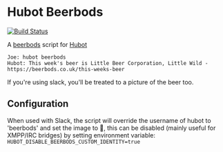 # Hubot Beerbods
[![Build Status](https://travis-ci.org/andersonshatch/hubot-beerbods.svg?branch=master)](https://travis-ci.org/andersonshatch/hubot-beerbods)

A [beerbods](https://beerbods.co.uk) script for [Hubot](https://hubot.github.com)

```
Joe: hubot beerbods
Hubot: This week's beer is Little Beer Corporation, Little Wild - https://beerbods.co.uk/this-weeks-beer
```

If you're using slack, you'll be treated to a picture of the beer too.

## Configuration

When used with Slack, the script will override the username of hubot to 'beerbods' and set the image to :beers:,
this can be disabled (mainly useful for XMPP/IRC bridges) by setting environment variable: `HUBOT_DISABLE_BEERBODS_CUSTOM_IDENTITY=true`
